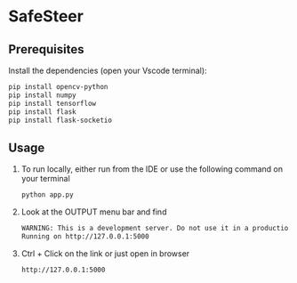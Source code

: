 # SafeSteer

## Prerequisites

Install the dependencies (open your Vscode terminal):

```bash
pip install opencv-python
pip install numpy
pip install tensorflow
pip install flask
pip install flask-socketio
```

## Usage
1) To run locally, either run from the IDE or use the following command on your terminal
   ```bash
   python app.py
   ```
2) Look at the OUTPUT menu bar and find
   ```bash
   WARNING: This is a development server. Do not use it in a production deployment. Use a production WSGI server instead.
   Running on http://127.0.0.1:5000
   ```
3) Ctrl + Click on the link or just open in browser
   ```bash
   http://127.0.0.1:5000
   ```
